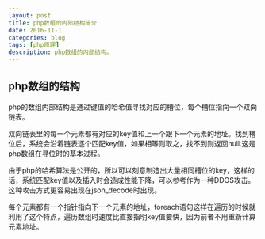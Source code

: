 ```yaml
---
layout: post
title: php数组的内部结构简介
date: 2016-11-1
categories: blog
tags: [php原理]
description: php数组的内部结构。
---
```


## php数组的结构

php的数组内部结构是通过键值的哈希值寻找对应的槽位，每个槽位指向一个双向链表。

双向链表里的每一个元素都有对应的key值和上一个跟下一个元素的地址。找到槽位后，系统会沿着链表逐个匹配key值，如果相等则取之，找不到则返回null.这是php数组在寻位时的基本过程。

由于php的哈希算法是公开的，所以可以刻意制造出大量相同槽位的key，这样的话，系统匹配key值以及插入时会造成性能下降，可以参考作为一种DDOS攻击。这种攻击方式更容易出现在json_decode时出现。

每个元素都有一个指针指向下一个元素的地址，foreach语句这样在遍历的时候就利用了这个特点，遍历数组时速度比直接指明key值要快，因为前者不用重新计算元素地址。